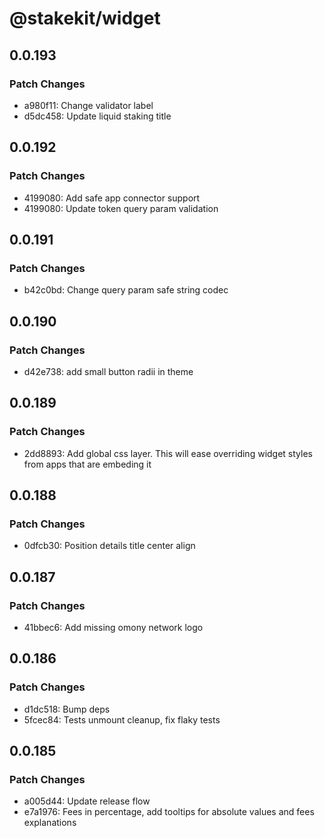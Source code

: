 # @stakekit/widget

## 0.0.193

### Patch Changes

- a980f11: Change validator label
- d5dc458: Update liquid staking title

## 0.0.192

### Patch Changes

- 4199080: Add safe app connector support
- 4199080: Update token query param validation

## 0.0.191

### Patch Changes

- b42c0bd: Change query param safe string codec

## 0.0.190

### Patch Changes

- d42e738: add small button radii in theme

## 0.0.189

### Patch Changes

- 2dd8893: Add global css layer. This will ease overriding widget styles from apps that are embeding it

## 0.0.188

### Patch Changes

- 0dfcb30: Position details title center align

## 0.0.187

### Patch Changes

- 41bbec6: Add missing omony network logo

## 0.0.186

### Patch Changes

- d1dc518: Bump deps
- 5fcec84: Tests unmount cleanup, fix flaky tests

## 0.0.185

### Patch Changes

- a005d44: Update release flow
- e7a1976: Fees in percentage, add tooltips for absolute values and fees explanations
